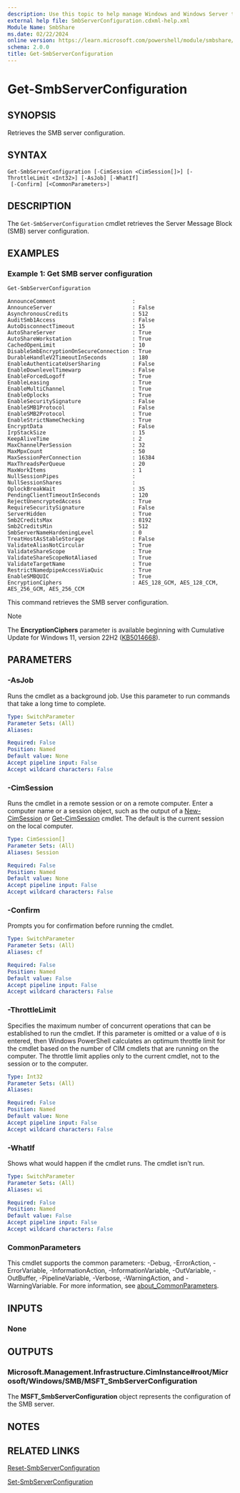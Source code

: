```yaml
---
description: Use this topic to help manage Windows and Windows Server technologies with Windows PowerShell.
external help file: SmbServerConfiguration.cdxml-help.xml
Module Name: SmbShare
ms.date: 02/22/2024
online version: https://learn.microsoft.com/powershell/module/smbshare/get-smbserverconfiguration?view=windowsserver2025-ps&wt.mc_id=ps-gethelp
schema: 2.0.0
title: Get-SmbServerConfiguration
---
```


# Get-SmbServerConfiguration

## SYNOPSIS
Retrieves the SMB server configuration.

## SYNTAX

```
Get-SmbServerConfiguration [-CimSession <CimSession[]>] [-ThrottleLimit <Int32>] [-AsJob] [-WhatIf]
 [-Confirm] [<CommonParameters>]
```

## DESCRIPTION

The `Get-SmbServerConfiguration` cmdlet retrieves the Server Message Block (SMB) server
configuration.

## EXAMPLES

### Example 1: Get SMB server configuration

```powershell
Get-SmbServerConfiguration
```

```output
AnnounceComment                        :
AnnounceServer                         : False
AsynchronousCredits                    : 512
AuditSmb1Access                        : False
AutoDisconnectTimeout                  : 15
AutoShareServer                        : True
AutoShareWorkstation                   : True
CachedOpenLimit                        : 10
DisableSmbEncryptionOnSecureConnection : True
DurableHandleV2TimeoutInSeconds        : 180
EnableAuthenticateUserSharing          : False
EnableDownlevelTimewarp                : False
EnableForcedLogoff                     : True
EnableLeasing                          : True
EnableMultiChannel                     : True
EnableOplocks                          : True
EnableSecuritySignature                : False
EnableSMB1Protocol                     : False
EnableSMB2Protocol                     : True
EnableStrictNameChecking               : True
EncryptData                            : False
IrpStackSize                           : 15
KeepAliveTime                          : 2
MaxChannelPerSession                   : 32
MaxMpxCount                            : 50
MaxSessionPerConnection                : 16384
MaxThreadsPerQueue                     : 20
MaxWorkItems                           : 1
NullSessionPipes                       :
NullSessionShares                      :
OplockBreakWait                        : 35
PendingClientTimeoutInSeconds          : 120
RejectUnencryptedAccess                : True
RequireSecuritySignature               : False
ServerHidden                           : True
Smb2CreditsMax                         : 8192
Smb2CreditsMin                         : 512
SmbServerNameHardeningLevel            : 0
TreatHostAsStableStorage               : False
ValidateAliasNotCircular               : True
ValidateShareScope                     : True
ValidateShareScopeNotAliased           : True
ValidateTargetName                     : True
RestrictNamedpipeAccessViaQuic         : True
EnableSMBQUIC                          : True
EncryptionCiphers                      : AES_128_GCM, AES_128_CCM, AES_256_GCM, AES_256_CCM
```

This command retrieves the SMB server configuration.

> [!NOTE]
> The **EncryptionCiphers** parameter is available beginning with Cumulative Update for Windows 11,
> version 22H2 ([KB5014668](https://support.microsoft.com/help/5014668)).

## PARAMETERS

### -AsJob

Runs the cmdlet as a background job. Use this parameter to run commands that take a long time to
complete.

```yaml
Type: SwitchParameter
Parameter Sets: (All)
Aliases:

Required: False
Position: Named
Default value: None
Accept pipeline input: False
Accept wildcard characters: False
```

### -CimSession

Runs the cmdlet in a remote session or on a remote computer. Enter a computer name or a session
object, such as the output of a [New-CimSession](https://go.microsoft.com/fwlink/p/?LinkId=227967)
or [Get-CimSession](https://go.microsoft.com/fwlink/p/?LinkId=227966) cmdlet. The default is the
current session on the local computer.

```yaml
Type: CimSession[]
Parameter Sets: (All)
Aliases: Session

Required: False
Position: Named
Default value: None
Accept pipeline input: False
Accept wildcard characters: False
```

### -Confirm

Prompts you for confirmation before running the cmdlet.

```yaml
Type: SwitchParameter
Parameter Sets: (All)
Aliases: cf

Required: False
Position: Named
Default value: False
Accept pipeline input: False
Accept wildcard characters: False
```

### -ThrottleLimit

Specifies the maximum number of concurrent operations that can be established to run the cmdlet. If
this parameter is omitted or a value of `0` is entered, then Windows PowerShell calculates an
optimum throttle limit for the cmdlet based on the number of CIM cmdlets that are running on the
computer. The throttle limit applies only to the current cmdlet, not to the session or to the
computer.

```yaml
Type: Int32
Parameter Sets: (All)
Aliases:

Required: False
Position: Named
Default value: None
Accept pipeline input: False
Accept wildcard characters: False
```

### -WhatIf

Shows what would happen if the cmdlet runs. The cmdlet isn't run.

```yaml
Type: SwitchParameter
Parameter Sets: (All)
Aliases: wi

Required: False
Position: Named
Default value: False
Accept pipeline input: False
Accept wildcard characters: False
```

### CommonParameters

This cmdlet supports the common parameters: -Debug, -ErrorAction, -ErrorVariable,
-InformationAction, -InformationVariable, -OutVariable, -OutBuffer, -PipelineVariable, -Verbose,
-WarningAction, and -WarningVariable. For more information, see
[about_CommonParameters](https://go.microsoft.com/fwlink/?LinkID=113216).

## INPUTS

### None

## OUTPUTS

### Microsoft.Management.Infrastructure.CimInstance#root/Microsoft/Windows/SMB/MSFT_SmbServerConfiguration

The **MSFT_SmbServerConfiguration** object represents the configuration of the SMB server.

## NOTES

## RELATED LINKS

[Reset-SmbServerConfiguration](Reset-SmbServerConfiguration.md)

[Set-SmbServerConfiguration](Set-SmbServerConfiguration.md)
